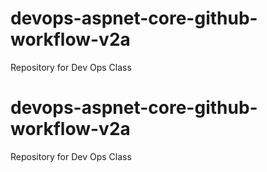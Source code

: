 # devops-aspnet-core-github-workflow-v2a
Repository for Dev Ops Class 

# devops-aspnet-core-github-workflow-v2a
Repository for Dev Ops Class 
